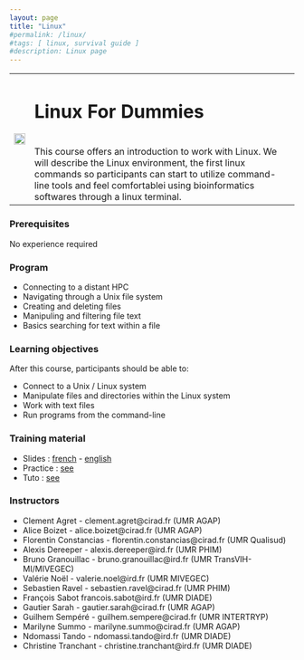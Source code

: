 ```yaml
---
layout: page
title: "Linux"
#permalink: /linux/
#tags: [ linux, survival guide ]
#description: Linux page
---
```


<table class="table-contact">
<tr>
<td><img width="100%" src="{{ site.url }}/images/trainings-linux.png" alt="" />
</td>
<td>
<h1> Linux For Dummies</h1><br />
This course offers an introduction to work with Linux. We will describe the Linux environment, the first linux commands so participants can start to utilize command-line tools and feel comfortablei using bioinformatics softwares through a linux terminal.
</td>
</tr>
</table>

### Prerequisites
No experience required
<div id="colonne1">
<h3>Program</h3>
<ul>
<li> Connecting to a distant HPC </li>
<li> Navigating through a Unix file system</li>
<li> Creating and deleting files</li>
<li> Manipuling and filtering file text </li>
<li> Basics searching for text within a file</li>
</ul>
</div>

<div id="colonne2">
<h3>Learning objectives</h3>
After this course, participants should be able to:
<ul>
<li>Connect to a Unix / Linux system</li>
<li>Manipulate files and directories within the Linux system</li>
<li>Work with text files</li>
<li>Run programs from the command-line</li>
</ul>
</div>

<div id="colonne3">
<h3>Training material</h3>
<ul>
<li>Slides : <a target="_blank" href="{{ site.url }}/files/linux/GuideDeSurvieLinux-french2023.pdf">french</a> - <a target="_blank" href="{{ site.url }}/files/linux/GuideDeSurvieLinux-english2022.pdf">english</a></li>
<li>Practice : <a target="_blank" href="{{ site.url }}/linux/linuxPractice">see</a> </li>
<li>Tuto : <a target="_blank" href="{{ site.url }}/linux/linuxTuto">see</a> </li>
</ul>
</div>

<div id="nextInline" class="clearfix">
<h3>Instructors</h3>
<ul>
    <li>Clement Agret - clement.agret@cirad.fr (UMR AGAP)</li>
    <li>Alice Boizet - alice.boizet@cirad.fr (UMR AGAP)</li>
    <li>Florentin Constancias - florentin.constancias@cirad.fr (UMR Qualisud)</li>
    <li>Alexis Dereeper - alexis.dereeper@ird.fr (UMR PHIM)</li>
    <li>Bruno Granouillac - bruno.granouillac@ird.fr (UMR TransVIH-MI/MIVEGEC)</li>
    <li>Valérie Noël - valerie.noel@ird.fr (UMR MIVEGEC)</li>
    <li>Sebastien Ravel - sebastien.ravel@cirad.fr (UMR PHIM)</li>
    <li>François Sabot  francois.sabot@ird.fr (UMR DIADE)</li>
    <li>Gautier Sarah - gautier.sarah@cirad.fr (UMR AGAP)</li>
    <li>Guilhem Sempéré  - guilhem.sempere@cirad.fr (UMR INTERTRYP)</li>    
    <li>Marilyne Summo - marilyne.summo@cirad.fr (UMR AGAP)</li>
    <li>Ndomassi Tando - ndomassi.tando@ird.fr (UMR DIADE)</li>
    <li>Christine Tranchant - christine.tranchant@ird.fr (UMR DIADE)</li>
</ul>
</div>